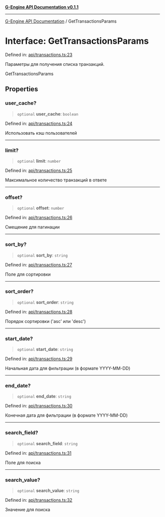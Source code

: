 [**G-Engine API Documentation v0.1.1**](../README.md)

***

[G-Engine API Documentation](../globals.md) / GetTransactionsParams

# Interface: GetTransactionsParams

Defined in: [api/transactions.ts:23](https://github.com/yakoshiq/g-engine-nodejs-lib/blob/63328d85b5989256f3bd1f6ff7feb24d5e5a10a6/src/api/transactions.ts#L23)

Параметры для получения списка транзакций.

 GetTransactionsParams

## Properties

### user\_cache?

> `optional` **user\_cache**: `boolean`

Defined in: [api/transactions.ts:24](https://github.com/yakoshiq/g-engine-nodejs-lib/blob/63328d85b5989256f3bd1f6ff7feb24d5e5a10a6/src/api/transactions.ts#L24)

Использовать кэш пользователей

***

### limit?

> `optional` **limit**: `number`

Defined in: [api/transactions.ts:25](https://github.com/yakoshiq/g-engine-nodejs-lib/blob/63328d85b5989256f3bd1f6ff7feb24d5e5a10a6/src/api/transactions.ts#L25)

Максимальное количество транзакций в ответе

***

### offset?

> `optional` **offset**: `number`

Defined in: [api/transactions.ts:26](https://github.com/yakoshiq/g-engine-nodejs-lib/blob/63328d85b5989256f3bd1f6ff7feb24d5e5a10a6/src/api/transactions.ts#L26)

Смещение для пагинации

***

### sort\_by?

> `optional` **sort\_by**: `string`

Defined in: [api/transactions.ts:27](https://github.com/yakoshiq/g-engine-nodejs-lib/blob/63328d85b5989256f3bd1f6ff7feb24d5e5a10a6/src/api/transactions.ts#L27)

Поле для сортировки

***

### sort\_order?

> `optional` **sort\_order**: `string`

Defined in: [api/transactions.ts:28](https://github.com/yakoshiq/g-engine-nodejs-lib/blob/63328d85b5989256f3bd1f6ff7feb24d5e5a10a6/src/api/transactions.ts#L28)

Порядок сортировки ('asc' или 'desc')

***

### start\_date?

> `optional` **start\_date**: `string`

Defined in: [api/transactions.ts:29](https://github.com/yakoshiq/g-engine-nodejs-lib/blob/63328d85b5989256f3bd1f6ff7feb24d5e5a10a6/src/api/transactions.ts#L29)

Начальная дата для фильтрации (в формате YYYY-MM-DD)

***

### end\_date?

> `optional` **end\_date**: `string`

Defined in: [api/transactions.ts:30](https://github.com/yakoshiq/g-engine-nodejs-lib/blob/63328d85b5989256f3bd1f6ff7feb24d5e5a10a6/src/api/transactions.ts#L30)

Конечная дата для фильтрации (в формате YYYY-MM-DD)

***

### search\_field?

> `optional` **search\_field**: `string`

Defined in: [api/transactions.ts:31](https://github.com/yakoshiq/g-engine-nodejs-lib/blob/63328d85b5989256f3bd1f6ff7feb24d5e5a10a6/src/api/transactions.ts#L31)

Поле для поиска

***

### search\_value?

> `optional` **search\_value**: `string`

Defined in: [api/transactions.ts:32](https://github.com/yakoshiq/g-engine-nodejs-lib/blob/63328d85b5989256f3bd1f6ff7feb24d5e5a10a6/src/api/transactions.ts#L32)

Значение для поиска
